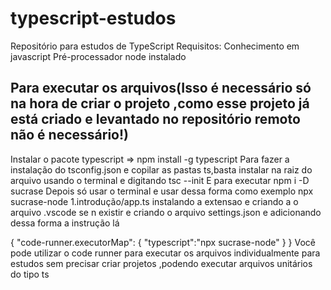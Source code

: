 # typescript-estudos
Repositório para estudos de TypeScript
Requisitos:
  Conhecimento em javascript
  Pré-processador node instalado
## Para executar os arquivos(Isso é necessário só na hora de criar o projeto ,como esse projeto já está criado e levantado no repositório remoto não é necessário!)
  Instalar o pacote typescript => npm install -g typescript
  Para fazer  a instalação do tsconfig.json e copilar as pastas ts,basta instalar na raiz do arquivo usando o terminal e digitando tsc --init
  E para executar npm i -D sucrase
  Depois só usar o terminal e usar  dessa forma como exemplo npx sucrase-node 1.introdução/app.ts
  instalando a extensao e criando a o arquivo .vscode se n existir e criando o arquivo settings.json e adicionando  dessa forma a instrução lá

  {
    "code-runner.executorMap": {
      "typescript":"npx sucrase-node"
    }
  }
Você pode utilizar o code runner para executar os arquivos individualmente para estudos sem precisar criar projetos ,podendo executar arquivos unitários do tipo ts
